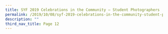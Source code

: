 ```yaml
---
title: SYF 2019 Celebrations in the Community – Student Photographers
permalink: /2019/10/08/syf-2019-celebrations-in-the-community-student-photographers/
description: ""
third_nav_title: Page 12
---
```

